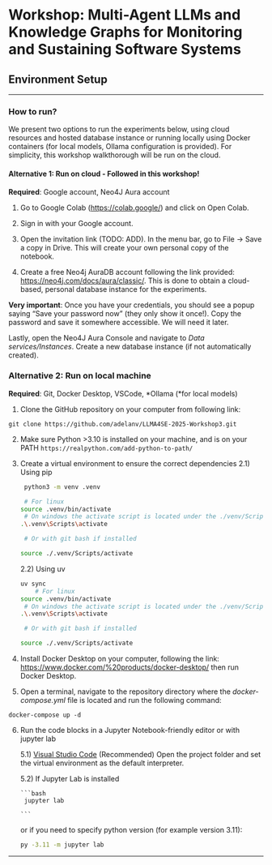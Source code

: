# Workshop: Multi-Agent LLMs and Knowledge Graphs for Monitoring and Sustaining Software Systems


## Environment Setup 

____________________________________________________________________
### How to run?
We present two options to run the experiments below, using cloud resources and hosted database instance or running locally using Docker containers (for local models, Ollama configuration is provided). For simplicity, this workshop walkthorough will be run on the cloud.

#### Alternative 1: Run on cloud - **Followed in this workshop!**

**Required**: Google account, Neo4J Aura account

1) Go to Google Colab (https://colab.google/) and click on Open Colab.

2) Sign in with your Google account.

3) Open the invitation link (TODO: ADD). In the menu bar, go to File → Save a copy in Drive. This will create your own personal copy of the notebook.

4) Create a free Neo4j AuraDB account following the link provided: https://neo4j.com/docs/aura/classic/. This is done to obtain a cloud-based, personal database instance for the experiments.

**Very important**: Once you have your credentials, you should see a popup saying “Save your password now” (they only show it once!). Copy the password and save it somewhere accessible. We will need it later. 

Lastly, open the Neo4J Aura Console and navigate to *Data services/Instances*. Create a new database instance (if not automatically created). 


### Alternative 2: Run on local machine

**Required**: Git, Docker Desktop, VSCode, *Ollama (*for local models)

1) Clone the GitHub repository on your computer from following link:

```
git clone https://github.com/adelanv/LLMA4SE-2025-Workshop3.git
```

2) Make sure Python >3.10 is installed on your machine, and is on your PATH
   ```https://realpython.com/add-python-to-path/```
   

3) Create a virtual environment to ensure the correct dependencies
    2.1) Using pip
   ```bash
    python3 -m venv .venv

    # For linux
   source .venv/bin/activate
    # On windows the activate script is located under the ./venv/Scripts/ folder, so with powershell:
   .\.venv\Scripts\activate

    # Or with git bash if installed

   source ./.venv/Scripts/activate
    ```
    2.2) Using uv

   ```bash
   uv sync
       # For linux
   source .venv/bin/activate
    # On windows the activate script is located under the ./venv/Scripts/ folder, so with powershell:
   .\.venv\Scripts\activate

    # Or with git bash if installed

   source ./.venv/Scripts/activate
    ```

4) Install Docker Desktop on your computer, following the link: https://www.docker.com/%20products/docker-desktop/ then run Docker Desktop.

5) Open a terminal, navigate to the repository directory where the *docker-compose.yml* file is located and run the following command:

```
docker-compose up -d
```
6) Run the code blocks in a Jupyter Notebook-friendly editor or with jupyter lab

    5.1) [Visual Studio Code](https://code.visualstudio.com/) (Recommended)
        Open the project folder and set the virtual environment as the default interpreter.

    5.2) If Jupyter Lab is installed

       ```bash
        jupyter lab

       ```
    or if you need to specify python version (for example version 3.11):

   ```bash
   py -3.11 -m jupyter lab

   ```
____________________________________________________________________









